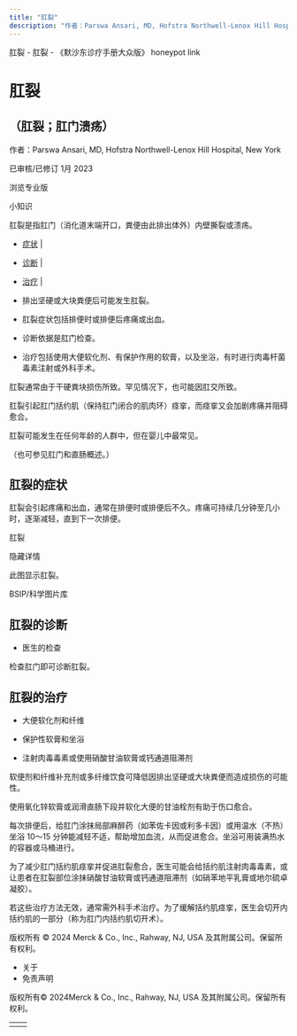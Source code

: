 ```yaml
---
title: "肛裂"
description: "作者：Parswa Ansari, MD, Hofstra Northwell-Lenox Hill Hospital, New York"
---
```


﻿肛裂 \- 肛裂 \- 《默沙东诊疗手册大众版》 honeypot link

# 肛裂

## （肛裂；肛门溃疡）

作者：Parswa Ansari, MD, Hofstra Northwell-Lenox Hill Hospital, New York

已审核/已修订 1月 2023

浏览专业版

小知识

肛裂是指肛门（消化道末端开口，粪便由此排出体外）内壁撕裂或溃疡。

- [症状](#症状_v12783145_zh) \|
- [诊断](#诊断_v12783148_zh) \|
- [治疗](#治疗_v756770_zh) \|

- 排出坚硬或大块粪便后可能发生肛裂。

- 肛裂症状包括排便时或排便后疼痛或出血。

- 诊断依据是肛门检查。

- 治疗包括使用大便软化剂、有保护作用的软膏，以及坐浴，有时进行肉毒杆菌毒素注射或外科手术。


肛裂通常由于干硬粪块损伤所致。罕见情况下，也可能因肛交所致。

肛裂引起肛门括约肌（保持肛门闭合的肌肉环）痉挛，而痉挛又会加剧疼痛并阻碍愈合。

肛裂可能发生在任何年龄的人群中，但在婴儿中最常见。

（也可参见肛门和直肠概述。）

## 肛裂的症状

肛裂会引起疼痛和出血，通常在排便时或排便后不久。疼痛可持续几分钟至几小时，逐渐减轻，直到下一次排便。

肛裂



隐藏详情

此图显示肛裂。

BSIP/科学图片库

## 肛裂的诊断

- 医生的检查


检查肛门即可诊断肛裂。

## 肛裂的治疗

- 大便软化剂和纤维

- 保护性软膏和坐浴

- 注射肉毒毒素或使用硝酸甘油软膏或钙通道阻滞剂


软便剂和纤维补充剂或多纤维饮食可降低因排出坚硬或大块粪便而造成损伤的可能性。

使用氧化锌软膏或润滑直肠下段并软化大便的甘油栓剂有助于伤口愈合。

每次排便后，给肛门涂抹局部麻醉药（如苯佐卡因或利多卡因）或用温水（不热）坐浴 10～15 分钟能减轻不适，帮助增加血流，从而促进愈合。坐浴可用装满热水的容器或马桶进行。

为了减少肛门括约肌痉挛并促进肛裂愈合，医生可能会给括约肌注射肉毒毒素，或让患者在肛裂部位涂抹硝酸甘油软膏或钙通道阻滞剂（如硝苯地平乳膏或地尔硫卓凝胶）。

若这些治疗方法无效，通常需外科手术治疗。为了缓解括约肌痉挛，医生会切开内括约肌的一部分（称为肛门内括约肌切开术）。



版权所有 © 2024
Merck & Co., Inc., Rahway, NJ, USA 及其附属公司。保留所有权利。

- 关于
- 免责声明

版权所有© 2024Merck & Co., Inc., Rahway, NJ, USA 及其附属公司。保留所有权利。

|     |     |
| --- | --- |
|  |  |